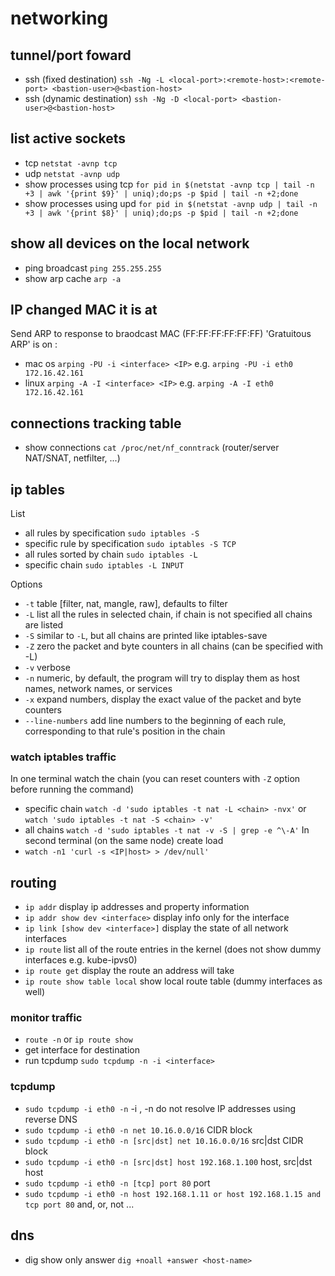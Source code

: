 # networking

## tunnel/port foward

 - ssh (fixed destination) `ssh -Ng -L <local-port>:<remote-host>:<remote-port> <bastion-user>@<bastion-host>`
 - ssh (dynamic destination) `ssh -Ng -D <local-port> <bastion-user>@<bastion-host>`

## list active sockets
 - tcp `netstat -avnp tcp`
 - udp `netstat -avnp udp`
 - show processes using tcp `for pid in $(netstat -avnp tcp | tail -n +3 | awk '{print $9}' | uniq);do;ps -p $pid | tail -n +2;done`
 - show processes using upd `for pid in $(netstat -avnp udp | tail -n +3 | awk '{print $8}' | uniq);do;ps -p $pid | tail -n +2;done`

## show all devices on the local network
 - ping broadcast `ping 255.255.255`
 - show arp cache `arp -a`

## IP changed MAC it is at
Send ARP to response to braodcast MAC (FF:FF:FF:FF:FF:FF) 'Gratuitous ARP' <IP> is on <interface>:
 - mac os `arping -PU -i <interface> <IP>` e.g. `arping -PU -i eth0 172.16.42.161`
 - linux `arping -A -I <interface> <IP>` e.g. `arping -A -I eth0 172.16.42.161`

## connections tracking table
 - show connections `cat /proc/net/nf_conntrack` (router/server NAT/SNAT, netfilter, ...)

## ip tables
List
 - all rules by specification `sudo iptables -S`
 - specific rule by specification `sudo iptables -S TCP`
 - all rules sorted by chain `sudo iptables -L`
 - specific chain `sudo iptables -L INPUT`

Options
 - `-t` table [filter, nat, mangle, raw], defaults to filter
 - `-L` list all the rules in selected chain, if chain is not specified all chains are listed
 - `-S` similar to `-L`, but all chains are printed like iptables-save
 - `-Z` zero the packet and byte counters in all chains (can be specified with -L)
 - `-v` verbose
 - `-n` numeric, by default, the program will try to display them as host names, network names, or services
 - `-x` expand numbers, display the exact value of the packet and byte counters
 - `--line-numbers` add line numbers to the beginning of each rule, corresponding to that rule's position in the chain

### watch iptables traffic
In one terminal watch the chain (you can reset counters with `-Z` option before running the command)
 - specific chain `watch -d 'sudo iptables -t nat -L <chain> -nvx'` or `watch 'sudo iptables -t nat -S <chain> -v'`
 - all chains `watch -d 'sudo iptables -t nat -v -S | grep -e ^\-A'`
In second terminal (on the same node) create load
 - `watch -n1 'curl -s <IP|host> > /dev/null'`

## routing
 - `ip addr` display ip addresses and property information
 - `ip addr show dev <interface>` display info only for the interface
 - `ip link [show dev <interface>]` display the state of all network interfaces
 - `ip route` list all of the route entries in the kernel (does not show dummy interfaces e.g. kube-ipvs0)
 - `ip route get` display the route an address will take
 - `ip route show table local` show local route table (dummy interfaces as well)

### monitor traffic
 - `route -n` or `ip route show`
 - get interface for destination
 - run tcpdump `sudo tcpdump -n -i <interface>`

### tcpdump
 - `sudo tcpdump -i eth0 -n` -i <interface>, -n do not resolve IP addresses using reverse DNS
 - `sudo tcpdump -i eth0 -n net 10.16.0.0/16` CIDR block
 - `sudo tcpdump -i eth0 -n [src|dst] net 10.16.0.0/16` src|dst CIDR block
 - `sudo tcpdump -i eth0 -n [src|dst] host 192.168.1.100` host, src|dst host
 - `sudo tcpdump -i eth0 -n [tcp] port 80` port
 - `sudo tcpdump -i eth0 -n host 192.168.1.11 or host 192.168.1.15 and tcp port 80` and, or, not ...
 
 ## dns
  - dig show only answer `dig +noall +answer <host-name>`
